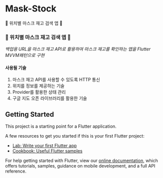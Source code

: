 # Mask-Stock
📕 위치별 마스크 재고 검색 앱 📕

### 📕 위치별 마스크 재고 검색 앱 📕
*백업용 URL을 마스크 재고 API로 활용하여 마스크 재고를 확인하는 앱을 Flutter MVVM패턴으로 구현*   

#### 사용될 기술
1. 마스크 재고 API를 사용할 수 있도록 HTTP 통신
2. 위치를 정보를 제공하는 기술
3. Provider를 활용한 상태 관리
4. 구글 지도 오픈 라이브러리를 활용한 기술

## Getting Started

This project is a starting point for a Flutter application.

A few resources to get you started if this is your first Flutter project:

- [Lab: Write your first Flutter app](https://flutter.dev/docs/get-started/codelab)
- [Cookbook: Useful Flutter samples](https://flutter.dev/docs/cookbook)

For help getting started with Flutter, view our
[online documentation](https://flutter.dev/docs), which offers tutorials,
samples, guidance on mobile development, and a full API reference.
